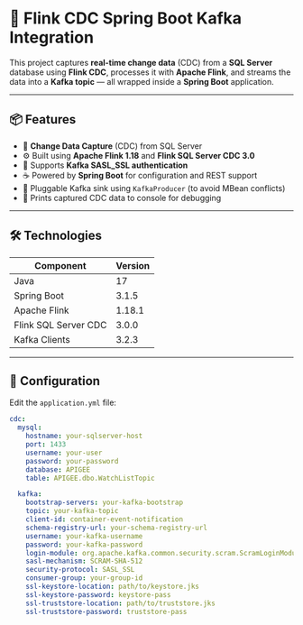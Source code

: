 # 🚀 Flink CDC Spring Boot Kafka Integration

This project captures **real-time change data** (CDC) from a **SQL Server** database using **Flink CDC**, processes it with **Apache Flink**, and streams the data into a **Kafka topic** — all wrapped inside a **Spring Boot** application.

---

## 📦 Features

- 🔄 **Change Data Capture** (CDC) from SQL Server
- ⚙️ Built using **Apache Flink 1.18** and **Flink SQL Server CDC 3.0**
- 🔐 Supports **Kafka SASL_SSL authentication**
- ☕ Powered by **Spring Boot** for configuration and REST support
- 🧩 Pluggable Kafka sink using `KafkaProducer` (to avoid MBean conflicts)
- 🧪 Prints captured CDC data to console for debugging

---

## 🛠️ Technologies

| Component        | Version     |
|------------------|-------------|
| Java             | 17          |
| Spring Boot      | 3.1.5       |
| Apache Flink     | 1.18.1      |
| Flink SQL Server CDC | 3.0.0   |
| Kafka Clients    | 3.2.3       |

---

## 🔧 Configuration

Edit the `application.yml` file:

```yaml
cdc:
  mysql:
    hostname: your-sqlserver-host
    port: 1433
    username: your-user
    password: your-password
    database: APIGEE
    table: APIGEE.dbo.WatchListTopic

  kafka:
    bootstrap-servers: your-kafka-bootstrap
    topic: your-kafka-topic
    client-id: container-event-notification
    schema-registry-url: your-schema-registry-url
    username: your-kafka-username
    password: your-kafka-password
    login-module: org.apache.kafka.common.security.scram.ScramLoginModule
    sasl-mechanism: SCRAM-SHA-512
    security-protocol: SASL_SSL
    consumer-group: your-group-id
    ssl-keystore-location: path/to/keystore.jks
    ssl-keystore-password: keystore-pass
    ssl-truststore-location: path/to/truststore.jks
    ssl-truststore-password: truststore-pass
